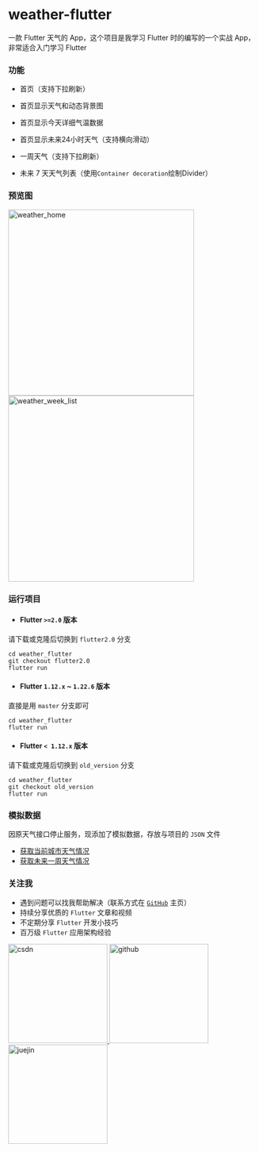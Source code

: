 # weather-flutter

一款 Flutter 天气的 App，这个项目是我学习 Flutter 时的编写的一个实战 App，非常适合入门学习 Flutter

### 功能

- 首页（支持下拉刷新）

 - 首页显示天气和动态背景图
 - 首页显示今天详细气温数据
 - 首页显示未来24小时天气（支持横向滑动）

- 一周天气（支持下拉刷新）

 - 未来 7 天天气列表（使用``Container decoration``绘制Divider）

### 预览图

<p><img width="375" alt="weather_home" src="https://user-images.githubusercontent.com/8764899/40638228-a3441402-633c-11e8-9dce-c0943704054d.png">
<img width="375" alt="weather_week_list" src="https://user-images.githubusercontent.com/8764899/40638229-a375f30a-633c-11e8-9933-a3cfddd1cc67.png"></p>

### 运行项目

- #### Flutter `>=2.0` 版本

请下载或克隆后切换到 `flutter2.0` 分支

``` shell
cd weather_flutter
git checkout flutter2.0
flutter run
```

- #### Flutter `1.12.x` ~ `1.22.6` 版本

直接是用 `master` 分支即可

``` shell
cd weather_flutter
flutter run
```

- #### Flutter `< 1.12.x` 版本

请下载或克隆后切换到 `old_version` 分支

``` shell
cd weather_flutter
git checkout old_version
flutter run
```

### 模拟数据

因原天气接口停止服务，现添加了模拟数据，存放与项目的 `JSON` 文件

- [获取当前城市天气情况](https://github.com/yy1300326388/weather_flutter/blob/master/api/weather_now.json)
- [获取未来一周天气情况](https://github.com/yy1300326388/weather_flutter/blob/master/api/weather_future.json)

### 关注我

- 遇到问题可以找我帮助解决（联系方式在 [`GitHub`](https://github.com/yy1300326388) 主页）
- 持续分享优质的 `Flutter` 文章和视频
- 不定期分享 `Flutter` 开发小技巧
- 百万级 `Flutter` 应用架构经验

<p>
  <a href="https://zhengsl.blog.csdn.net">
    <img width="200" alt="csdn" src="https://raw.githubusercontent.com/yy1300326388/yy1300326388/main/images/follow/csdn_follow.png">
  </a>
  <a href="https://github.com/yy1300326388">
    <img width="200" alt="github" src="https://raw.githubusercontent.com/yy1300326388/yy1300326388/main/images/follow/github_follow.png">
  </a>
  <a href="https://juejin.cn/user/764915820276439">
    <img width="200" alt="juejin" src="https://raw.githubusercontent.com/yy1300326388/yy1300326388/main/images/follow/juejin_follow.png">
  </a>
</p>


